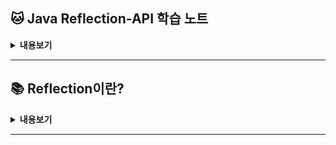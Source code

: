 ## 🐱 Java Reflection-API 학습 노트

<details>

<summary><strong>내용보기</strong></summary>

## 1. Reflection 개요

- [Reflection API Entrypoint & WildCard](./doc/2-Reflection-API-Entrypoint.md)
- [Class Analyzer 구현](./src/a/analyzer)
- [Reflection & Recursion을 이용한 Interface Analyze 구현](./src/a/analyzer)

<br>

## 2. 객체와 생성자

<br>

## 3. 필드 검사와 배열 감사

<br>

## 4. 필드 조정 및 배열 생성

<br>

## 5. 메서드 탐색과 호출

<br>

## 6. 제어자 탐색 및 분석

<br>

## 7. Reflection과 Annotation

<br>

## 8. Dynamic Proxy

<br>

## 9. 성능 및 보안 모범 사례

</details>

---

## 📚 Reflection이란?

<details>
<summary><strong>내용보기</strong></summary>

Java Reflection이란 짧게 요약하면 **런타임 중, 어플리케이션의 클래스 및 객체에 관련된 정보에 액세스 할 수 있게 해주는 언어이자 JVM의 기능** 입니다.

보통의 프로그램은 실행 시 Input을 받아 Output을 반환합니다.

반대로 Reflection으로 프로그램 작성 시 Input과 내부 소스 로직을 모두 입력값으로 간주해 그걸 분석하고 Output을 반환합니다.

위 이유로 인해 Reflection을 이용하면 강력한 라이브러리,프레임워크,소프트웨어를 설계 할 수 있습니다.

- Java Reflection은 언어이자 JVM의 기능 중 하나이며, 런타임 시 `classes`와 `objects`를 추출할 수 있습니다.
- Reflection API를 통해 다양한 소프트웨어를 Flexible하게 컴포넌트를 연결하고, 소스코드를 수정하지 않고 새로운 프로그램 흐름을 만들 수 있습니다.
- 또, Reflection을 이용해 다목적 알고리즘을 작성할 수 있습니다. 실행하고 있는 클래스와 객체에 따라 이 알고리즘을 쉽게 조정하거나 변경할 수 있습니다.

---

## 📚 Use Cases

### Spring

- Spring의 `@Configuration, @Bean, Dependency Injection` 등이 있습니다.
- 예를 들어 `@Configuration`을 정의한 Config 클래스의 메서드에 `@Bean`을 붙이면 런타임 시 해당 Bean을 객체로 만들어 다른 객체의 생성자에 해당 Bean 객체가 필요할 떄 주입해주는 역할을 합니다.
- Google Guice

<br>

### Json Serialization/Deserialization Library

- 라이브러리에 사용해 프로토콜 간 변환을 실행할 때에도 Reflection이 사용됩니다.
- Jackson Library
- Gson Library
- 입력값으로 Json이 들어오면 위 라이브러리들은 Reflection을 사용해 클래스를 확인하고 필드를 전부 분석후 간단히 객체로 변환 해줍니다. (반대의 경우도 마찬가지)
- 그래서 우리는 아주 흔하게 사용하는 `ObjectMapper.readValue(json, Person.class)`와 `ObjectMapper.writeValueAsString(person)`과 같이 간단하게 1줄의 메서드로 직렬화/역직렬화를 사용하고 있는 것입니다.

<br>

### JUnit

Java Reflection으로 동작하는 대표적인 Use Cases는 유닛 테스트에 자주 사용하는 `JUnit`이 있습니다.

이해하기 쉽게 아래와 같은 Reflection으로 동작하는 테스트 클래스가 있다고 가정해 봅시다.

```java
public class CarTest {
    @Before
    public void setUp(){}
    
    @Test
    public void testDrive(){}
    
    @Test
    public void testBrake(){}
}
```

위 클래스를 Reflection을 사용하지 않고 만들면 클래스에 main() 메서드를 먼들어 수동으로 클래스를 인스턴스화 하고,

메서드 각각을 수동으로 설정하고 호출해야 합니다.

```java
public class CarTest {
    public void setUp(){}
    public void testDrive(){}
    public void testBrake(){}
    
    ...
    
    public static void main(String[] args) {
        CarTest carTest = new CarTest();
        carTet.setUp();
        carTest.testDrive();
        carTest.testBrake();
    }
}
```

Reflection은 위 Use Cases들뿐 아니라 아주 다양하게(Logging Frameworks, ORM, Web Frameworks 등등) 사용되고 있습니다.

---

## 📚 Reflection 문제점

위에서 알아본것과 같이 Reflection은 매우 강력한 기능이지만 아래와 같은 단점들도 있습니다.

<br>

### 성능 문제

Reflection은 런타임에 메서드나 필드에 접근하기 위해 추가적인 처리 단계를 거칩니다. 따라서 일반적인 코드 호출보다 느립니다.

이러한 성능 저하로 인해, Reflection은 빈번히 호출되는 코드에서 사용하기 부적합합니다.

<br>

### 안정성 감소

Reflection은 컴파일 타임이 아니라 런타임에 코드 구조에 접근하기 때문에, 컴파일 시점에 에러를 잡을 수 없습니다.

만약 접근하려는 메서드나 필드의 이름이 변경되거나 삭제되면, 런타임 에러가 발생할 가능성이 높아집니다.

<br>

### 캡슐화 위반

Reflection을 사용하면 private 필드나 메서드에 접근할 수 있습니다. 이는 객체지향 프로그래밍의 중요한 원칙인 **캡슐화(encapsulation)** 를 위반합니다.

잘못 사용하면 클래스의 내부 구현에 의존하게 되어 유지보수가 어려워질 수 있습니다.

<br>

### 보안 문제

Reflection은 보안 관리자(Security Manager)가 설정된 환경에서는 제한될 수 있습니다. 잘못된 접근으로 인해 민감한 데이터가 노출될 위험이 있습니다.

예를 들어, 악의적인 코드가 Reflection을 통해 private 데이터를 조작하거나 읽을 수 있습니다.

<br>

### 가독성과 유지보수성 저하

Reflection으로 작성된 코드는 일반 코드에 비해 이해하기 어렵고, 디버깅이 복잡합니다.

특히 팀 작업에서 Reflection을 남용하면 코드의 유지보수가 매우 어려워질 수 있습니다.

<br>

### 동일성 문제

Reflection은 클래스나 객체의 구조를 기반으로 동작하기 때문에, 특정 JVM 구현이나 클래스 로더에 따라 동작이 달라질 수 있습니다.

이는 코드의 플랫폼 독립성을 저해할 수 있습니다.

</details>


---
